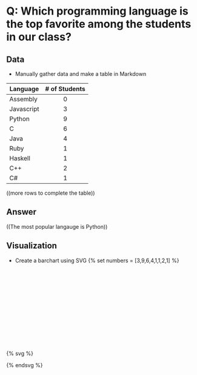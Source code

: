 # Q: Which programming language is the top favorite among the students in our class?

## Data

* Manually gather data and make a table in Markdown


| Language | # of Students | 
| ---------|:-------------:| 
| Assembly | 0 |
| Javascript 	| 3|
| Python 	| 9|
| C		| 6|
| Java		| 4|
| Ruby		| 1|
| Haskell	| 1|
| C++		| 2|
| C#		| 1|



((more rows to complete the table))

## Answer

((The most popular langauge is Python))

## Visualization

* Create a barchart using SVG
{% set numbers = [3,9,6,4,1,1,2,1] %}

<svg width="500" height="200">
{% for number in numbers %}
    <rect x="{{loop.index * 20}}" width="15" height={{number*10}} style="fill:rgb(0,0,255);stroke-width:3;stroke:rgb(0,0,0)" />
{% endfor %}
</svg>

<!-- extend this into a barchart -->
{% svg %}
<rect x="0" width="20" height="001" style="fill:rgb(0,0,255);stroke-width:3;stroke:rgb(0,0,0)" />
<rect x="0" width="20" height="030" style="fill:rgb(0,0,255);stroke-width:3;stroke:rgb(0,0,0)" />
<rect x="0" width="20" height="090" style="fill:rgb(0,0,255);stroke-width:3;stroke:rgb(0,0,0)" />
<rect x="0" width="20" height="060" style="fill:rgb(0,0,255);stroke-width:3;stroke:rgb(0,0,0)" />
<rect x="0" width="20" height="040" style="fill:rgb(0,0,255);stroke-width:3;stroke:rgb(0,0,0)" />
<rect x="0" width="20" height="010" style="fill:rgb(0,0,255);stroke-width:3;stroke:rgb(0,0,0)" />
<rect x="0" width="20" height="010" style="fill:rgb(0,0,255);stroke-width:3;stroke:rgb(0,0,0)" />
<rect x="0" width="20" height="020" style="fill:rgb(0,0,255);stroke-width:3;stroke:rgb(0,0,0)" />
<rect x="0" width="20" height="010" style="fill:rgb(0,0,255);stroke-width:3;stroke:rgb(0,0,0)" />

{% endsvg %}

